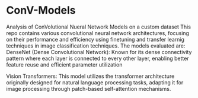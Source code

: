 # ConV-Models
Analysis of ConVolutional Nueral Network Models on a custom dataset
This repo contains various convolutional neural network architectures, focusing on their performance and efficiency using finetuning and transfer learnig techniques in image classification techniques. The models evaluated are:
DenseNet (Dense Convolutional Network): Known for its dense connectivity pattern where each layer is connected to every other layer, enabling better feature reuse and efficient parameter utilization


Vision Transformers: This model utilizes the transformer architecture originally designed for natural language processing tasks, adapting it for image processing through patch-based self-attention mechanisms.





 

